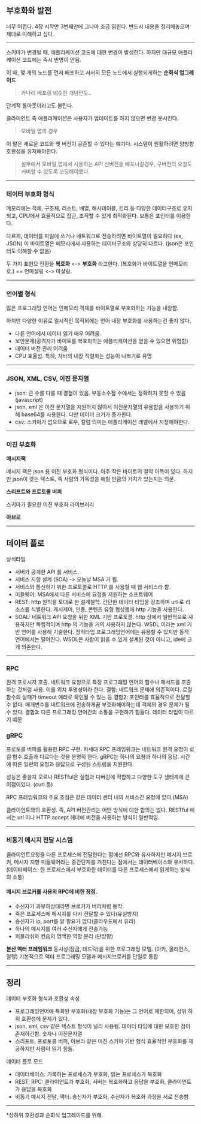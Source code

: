 ## 부호화와 발전

너무 어렵다. 4장 시작만 3번째만에 그나마 조금 읽힌다.
반드시 내용을 정리해놓으며 제대로 이해하고 싶다.

---

스키마가 변경될 때,
애플리케이션 코드에 대한 변경이 발생한다. 하지만 대규모 애플리케이션 코드에는 즉시 반영이 안됨.

이 때, 몇 개의 노드를 먼저 배포하고 서서히 모든 노드에서 실행되게하는 **순회식 업그레이드**

> 카나리 배포랑 비슷한 개념인듯..

단계적 롤아웃이라고도 불린다.

클라이언트 측 애플리케이션은 사용자가 업데이트를 하지 않으면 변경 못시킨다.

> 모바일 앱의 경우

이 말은 새로운 코드와 옛 버전이 공존할 수 있다는 얘기다.
시스템이 원활하려면 양방향 호환성을 유지해야한다.

> 실무에서 모바일 앱에서 사용하는 API 신버전을 배포나갈경우, 구버전의 요청도 커버할 수 있도록 코딩해야했다.

---

### 데이터 부호화 형식

메모리에는 객체, 구조체, 리스트, 배열, 해시테이블, 트리 등 다양한 데이터구조로 유지되고,
CPU에서 효율적으로 접근, 조작할 수 있게 최적화된다. 보통은 포인터를 이용한다.

다르게, 데이터를 파일에 쓰거나 네트워크로 전송하려면 바이트열이 필요하다 (ex, JSON)
이 바이트열은 메모리에서 사용하는 데이터구조와 상당히 다르다. (json은 포인터도 이해할 수 없음)

두 가지 표현으 전환을
**복호화** <-> **부호화** 라고한다. (복호화가 바이트열을 인메모리로.)
== 언마샬링 <-> 마샬링.

---

### 언어별 형식

많은 프로그래밍 언어는 인메모리 객체를 바이트열로 부호화하는 기능을 내장함.

하지만 다양한 이유로 일시적인 목적외에는 언어 내장 부호화를 사용하는건 좋지 않다.

- 다른 언어에서 데이터 읽기 매우 어려움.
- 보안문제(공격자가 바이트를 복호화하는 애플리케이션을 얻을 수 있으면 위험함)
- 데이터 버전 관리 어려움
- CPU 효율성. 특히, 자바의 내장 직렬화는 성능이 나쁘기로 유명

---

### JSON, XML, CSV, 이진 문자열

- json: 큰 수를 다룰 때 결점이 있음. 부동소수점 수에서는 정확하지 못할 수 있음(javascript)
- json, xml 은 이진 문자열을 지원하지 않아서 이진문자열의 유용함을 사용하기 위해 base64를 사용한다. 다만 데이터 크기가 증가한다.
- csv: 스키마가 없으므로 로우, 칼럼 의미는 애플리케이션 레벨에서 지정해야한다.

---

### 이진 부호화

**메시지팩**

메시지 팩은 json 용 이진 부호화 형식이다.
아주 작은 바이트의 절약 이득이 있다.
하지만 json이 갖는 텍스트, 즉 사람의 가독성을 해칠 만큼의 가치가 있는지는 의문.

**스리프트와 프로토콜 버퍼**

스키마가 필요한 이진 부호화 라이브러리

**아브로**

---

## 데이터 플로

상식타임

- 서버가 공개한 API 를 서비스.
- 서비스 지향 설계 (SOA) -> 오늘날 MSA 가 됨.
- 서비스와 통신하기 위한 프로토콜로 HTTP 를 사용할 때 웹 서비스라 함.
- 미들웨어: MSA에서 다른 서비스에 요청을 지원하는 소프트웨어
- REST:
  http 원칙을 토대로 한 설계철학. 간단한 데이터 타입을 강조하며 url 로 리소스를 식별한다. 캐시제어, 인증, 콘텐츠 유형 협상등에 http 기능을 사용한다.
- SOAL:
  네트워크 API 요청을 위한 XML 기반 프로토콜. http 상에서 일반적으로 샤용하지만 독립적이며 http 의 기능을 거의 사용하지 않는다.
  WSDL 이라는 xml 기반 언어를 사용해 기술한다. 정적타입 프로그래밍언어에는 유용할 수 있지만 동적 언어에서는 떨어진다.
  WSDL은 사람이 읽을 수 있게 설계된 것이 아니고, ide에 크게 의존한다.

---

### RPC

원격 프로시저 호출.
네트워크 요청으로 특정 프로그래밍 언어의 함수나 메서드를 호출하는 것처럼 사용.
이를 위치 투명성이라 한다.
결함: 네트워크 문제에 의존적이다. 로컬 함수의 실패가 timeout 에러로 확인될 수 있는 등
결함2: 포인터를 효율적으로 전달할 수 없다. 매개변수를 네트워크에 전송하게끔 부호화해야하는데 객체의 경우 문제가 될 수 있다.
결함3: 다른 프로그래밍 언어간의 소통을 구현하기 힘들다. 데이터 타입이 다르기 떄문

### gRPC

프로토콜 버퍼를 활용한 RPC 구현.
차세대 RPC 프레임워크는 네트워크 원격 요청이 로컬 함수 호출과 다르다는 것을 분명히 한다.
gRPC는 하나의 요쳥과 하나의 응답. 시간에 따른 일련의 요청과 응답으로 구성된 스트림을 지원한다.

성능은 좋을지 모르나 RESTful은 실험과 디버깅에 적합하고 다양한 도구 생태계에 큰 이점이있다. (curl 등)

RPC 프레임워크의 주요 초점은 같은 데이터 센터 내의 서비스간 요청에 있다.(MSA)

클라이언트와의 호환성. 즉, API 버전관리는 어떤 방식에 대한 합의는 없다.
RESTful 에서는 url 이나 HTTP accept 헤더에 버전을 사용하는 방식이 일반적임.

---

### 비동기 메시지 전달 시스템

클라이언트요청을 다른 프로세스에 전달한다는 점에선
RPC와 유사하지만 메시지 브로커, 메시지 지향 미들웨어라는 중간단계를 거친다는 점에서는 데이터베이스와 유사하다.
(데이터베이스: 한 프로세스에서 부호화한 데이터를 다른 프로세스에서 읽게하는 방식의 소통)

#### 메시지 브로커를 사용의 RPC에 비한 장점.

- 수신자가 과부하상태라면 브로커가 버퍼처럼 동작.
- 죽은 프로세스에 메시지를 다시 전달할 수 있다(유실방지)
- 송신자가 ip, port를 알 필요가 없다(클라우드에서 유리)
- 하나의 메시지를 여러 수신자에게 전송가능
- 퍼블리쉬와 컨슘의 명백한 역할 분리 (단방향)

**분산 액터 프레임워크**
동시성(잠금, 데드락)을 위한 프로그래밍 모델. (아카, 올리언스, 얼랭)
기본적으로 액터 프로그래밍 모델과 메시지브로커를 단일로 통합

---

## 정리

데이터 부호화 형식과 호환성 속성

- 프로그래밍언어에 특화돤 부호화(내장 부호화 기능)는 그 언어로 제한되어, 상위 하위 호환성에 문제가 있다.
- json, xml, csv 같은 텍스트 형식이 널리 사용됨. 데이터 타입에 대한 모호한 점이 존재하긴함. 숫자나 이진문자열
- 스리프트, 프로토콜 버퍼, 아브라 같은 이진 스키마 기반 형식 효율적인 부호화를 제공하지만 사람이 읽기 힘듦.

데이터 플로 모드

- 데이터베이스: 기록하는 프로세스가 부호화, 읽는 프로세스가 복호화
- REST, RPC: 클라이언트가 부호화, 서버는 복호화하고 응답을 부호화, 클라이언트가 응답을 복호화
- 비동기 메시지 전달, 액터: 송신자가 부호화, 수신자가 복호화 과정을 서로 전송함

---

\*상하위 호환성과 순회식 업그레이드를 위해.

